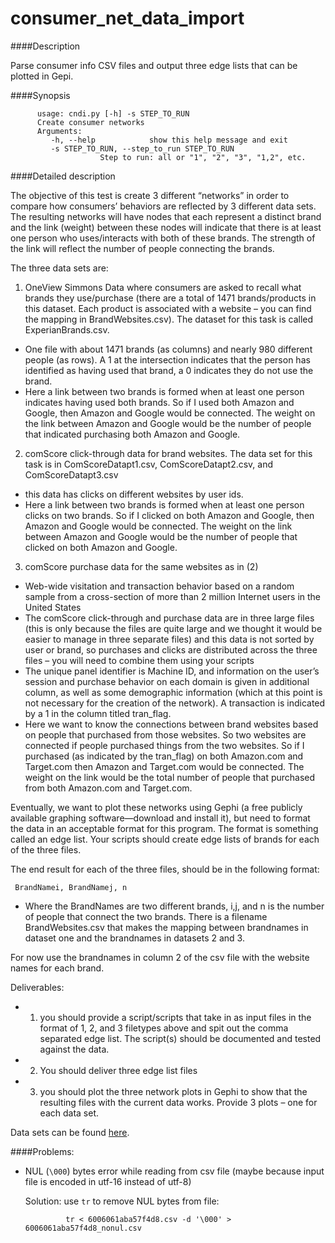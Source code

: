 consumer_net_data_import
========================

####Description

Parse consumer info CSV files and output three edge lists that can be plotted in Gepi.

####Synopsis

          usage: cndi.py [-h] -s STEP_TO_RUN
          Create consumer networks
          Arguments:
             -h, --help            show this help message and exit
             -s STEP_TO_RUN, --step_to_run STEP_TO_RUN
                        Step to run: all or "1", "2", "3", "1,2", etc.



####Detailed description

The objective of this test is create 3 different “networks” in order to compare how consumers’ behaviors are reflected by 3 different data sets. The resulting networks will have nodes that each represent a distinct brand and the link (weight) between these nodes will indicate that there is at least one person who uses/interacts with both of these brands. The strength of the link will reflect the number of people connecting the brands.  

The three data sets are: 

 1. OneView Simmons Data where consumers are asked to recall what brands they use/purchase (there are a total of 1471 brands/products in this dataset.  Each product is associated with a website – you can find the mapping in BrandWebsites.csv).  The dataset for this task is called ExperianBrands.csv.
   - One file with about 1471 brands (as columns) and nearly 980 different people (as rows). A 1 at the intersection indicates that the person has identified as having used that brand, a 0 indicates they do not use the brand. 
   - Here a link between two brands is formed when at least one person indicates having used both brands. So if I used both Amazon and Google, then Amazon and Google would be connected.  The weight on the link between Amazon and Google would be the number of people that indicated purchasing both Amazon and Google.

 2. comScore click-through data for brand websites.  The data set for this task is in ComScoreDatapt1.csv, ComScoreDatapt2.csv, and ComScoreDatapt3.csv
   - this data has clicks on different websites by user ids.
   - Here a link between two brands is formed when at least one person clicks on two brands. So if I clicked on both Amazon and Google, then Amazon and Google would be connected.  The weight on the link between Amazon and Google would be the number of people that clicked on both Amazon and Google.


 3. comScore purchase data for the same websites as in (2)
   - Web-wide visitation and transaction behavior based on a random sample from a cross-section of more than 2 million Internet users in the United States
   - The comScore click-through and purchase data are in three large files (this is only because the files are quite large and we thought it would be easier to manage in three separate files) and this data is not sorted by user or brand, so purchases and clicks are distributed across the three files – you will need to combine them using your scripts
   - The unique panel identifier is Machine ID, and information on the user’s session and purchase behavior on each domain is given in additional column, as well as some demographic information (which at this point is not necessary for the creation of the network). A transaction is indicated by a 1 in the column titled tran_flag.
   - Here we want to know the connections between brand websites based on people that purchased from those websites.  So two websites are connected if people purchased things from the two websites.  So if I purchased (as indicated by the tran_flag) on both Amazon.com and Target.com then Amazon and Target.com would be connected.  The weight on the link would be the total number of people that purchased from both Amazon.com and Target.com.

Eventually, we want to plot these networks using Gephi (a free publicly available graphing software—download and install it), but need to format the data in an acceptable format for this program. The format is something called an edge list.  Your scripts should create edge lists of brands for each of the three files. 

The end result for each of the three files, should be in the following format:

     BrandNamei, BrandNamej, n
 - Where the BrandNames are two different brands, i,j, and n is the number of people that connect the two brands. 
There is a filename BrandWebsites.csv that makes the mapping between brandnames in dataset one and the brandnames in datasets 2 and 3.   

For now use the brandnames in column 2 of the csv file with the website names for each brand.

Deliverables: 
 - 1) you should provide a script/scripts that take in as input files in the format of 1, 2, and 3 filetypes above and spit out the comma separated edge list.  The script(s) should be documented and tested against the data.
 - 2) You should deliver three edge list files
 - 3) you should plot the three network plots in Gephi to show that the resulting files with the current data works.  Provide 3 plots – one for each data set.

Data sets can be found [here](https://www.dropbox.com/sh/c9lh99fr6l4psgm/2rh6lpLZrC). 


####Problems:

 - NUL (```\000```) bytes error while reading from csv file (maybe because input file is encoded in utf-16 instead of utf-8)

   Solution: use ```tr``` to remove NUL bytes from file:
   
                tr < 6006061aba57f4d8.csv -d '\000' > 6006061aba57f4d8_nonul.csv
